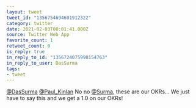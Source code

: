 ```yaml
---
layout: tweet
tweet_id: "1356754694601912322"
category: twitter
date: 2021-02-03T00:01:41.000Z
source: Twitter Web App
favorite_count: 1
retweet_count: 0
is_reply: true
in_reply_to_id: "1356724075998154763"
in_reply_to_user: DasSurma
tags:
- tweet
---
```


[@DasSurma](https://twitter.com/@DasSurma) [@Paul_Kinlan](https://twitter.com/@Paul_Kinlan) No no [@Surma](https://twitter.com/@Surma), these are our OKRs... We just have to say this and we get a 1.0 on our OKRs!
